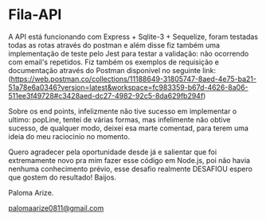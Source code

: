 # Fila-API

A API está funcionando com Express + Sqlite-3 + Sequelize, foram testadas todas as rotas através do postman e além disse fiz também uma implementação
de teste pelo Jest para testar a validação: não ocorrendo com email's repetidos.
Fiz também os exemplos de requisição e documentação através do Postman disponível no seguinte link:
(https://web.postman.co/collections/11188649-31805747-8aed-4e75-ba21-51a78e6a0346?version=latest&workspace=fc983359-b67d-4626-8a06-511ee3f49728#c3428aed-dc27-4982-92c5-8da629fb294f)

Sobre os end points, infelizmente não tive sucesso em implementar o ultimo: popLine, tentei de várias formas, mas infelimente não obtive sucesso,
de qualquer modo, deixei esa marte comentad, para terem uma ideia do meu raciocinio no momento.

Quero agradecer pela oportunidade desde já e salientar que foi extremamente novo pra mim fazer esse código em Node.js, poi não havia nenhuma conhecimento prévio,
esse desafio realmente DESAFIOU espero que gostem do resultado!
Baijos.

Paloma Arize.

palomaarize0811@gmail.com
